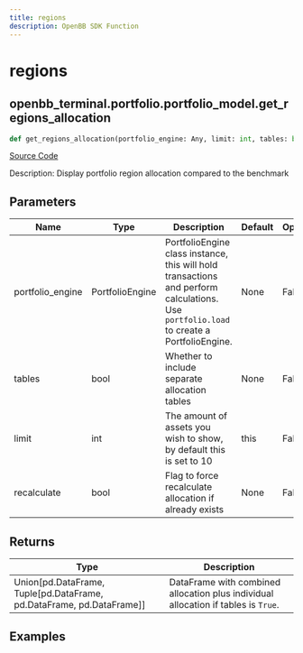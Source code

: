 ```yaml
---
title: regions
description: OpenBB SDK Function
---
```


# regions

## openbb_terminal.portfolio.portfolio_model.get_regions_allocation

```python title='openbb_terminal/portfolio/portfolio_model.py'
def get_regions_allocation(portfolio_engine: Any, limit: int, tables: bool, recalculate: bool) -> None
```
[Source Code](https://github.com/OpenBB-finance/OpenBBTerminal/tree/main/openbb_terminal/portfolio/portfolio_model.py#L2625)

Description: Display portfolio region allocation compared to the benchmark

## Parameters

| Name | Type | Description | Default | Optional |
| ---- | ---- | ----------- | ------- | -------- |
| portfolio_engine | PortfolioEngine | PortfolioEngine class instance, this will hold transactions and perform calculations.<br/>Use `portfolio.load` to create a PortfolioEngine. | None | False |
| tables | bool | Whether to include separate allocation tables | None | False |
| limit | int | The amount of assets you wish to show, by default this is set to 10 | this | False |
| recalculate | bool | Flag to force recalculate allocation if already exists | None | False |

## Returns

| Type | Description |
| ---- | ----------- |
| Union[pd.DataFrame, Tuple[pd.DataFrame, pd.DataFrame, pd.DataFrame]] | DataFrame with combined allocation plus individual allocation if tables is `True`. |

## Examples

